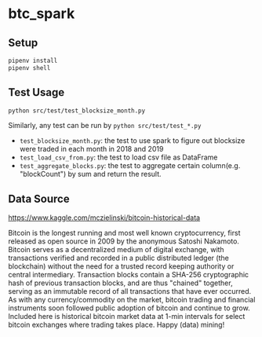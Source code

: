 # btc_spark

## Setup

```bash
pipenv install
pipenv shell
```

## Test Usage

```bash
python src/test/test_blocksize_month.py
```

Similarly, any test can be run by `python src/test/test_*.py`

- `test_blocksize_month.py`: the test to use spark to figure out blocksize were traded in each month in 2018 and 2019
- `test_load_csv_from.py`: the test to load csv file as DataFrame
- `test_aggregate_blocks.py`: the test to aggregate certain column(e.g. "blockCount") by sum and return the result.


## Data Source

https://www.kaggle.com/mczielinski/bitcoin-historical-data

Bitcoin is the longest running and most well known cryptocurrency, first released as open source in 2009 by the anonymous Satoshi Nakamoto. Bitcoin serves as a decentralized medium of digital exchange, with transactions verified and recorded in a public distributed ledger (the blockchain) without the need for a trusted record keeping authority or central intermediary. Transaction blocks contain a SHA-256 cryptographic hash of previous transaction blocks, and are thus "chained" together, serving as an immutable record of all transactions that have ever occurred. As with any currency/commodity on the market, bitcoin trading and financial instruments soon followed public adoption of bitcoin and continue to grow. Included here is historical bitcoin market data at 1-min intervals for select bitcoin exchanges where trading takes place. Happy (data) mining!
